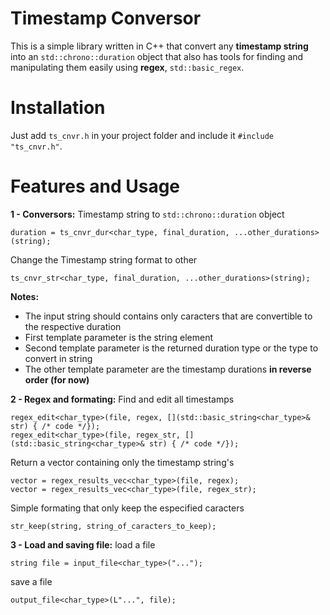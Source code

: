 # Timestamp Conversor

This is a simple library written in C++ that convert any **timestamp string** into an ```std::chrono::duration``` object that also has tools for finding and manipulating them easily using **regex**, ```std::basic_regex```.

# Installation
Just add ```ts_cnvr.h``` in your project folder and include it ```#include "ts_cnvr.h"```.

# Features and Usage

**1 - Conversors:**
Timestamp string to ```std::chrono::duration``` object
```
duration = ts_cnvr_dur<char_type, final_duration, ...other_durations>(string);
```
Change the Timestamp string format to other
```
ts_cnvr_str<char_type, final_duration, ...other_durations>(string);
```

**Notes:**
- The input string should contains only caracters that are convertible to the respective duration
- First template parameter is the string element
- Second template parameter is the returned duration type or the type to convert in string
- The other template parameter are the timestamp durations **in reverse order (for now)** 

**2 - Regex and formating:**
Find and edit all timestamps
```
regex_edit<char_type>(file, regex, [](std::basic_string<char_type>& str) { /* code */});
regex_edit<char_type>(file, regex_str, [](std::basic_string<char_type>& str) { /* code */});
```
Return a vector containing only the timestamp string's
```
vector = regex_results_vec<char_type>(file, regex);
vector = regex_results_vec<char_type>(file, regex_str);
```
Simple formating that only keep the especified caracters
```
str_keep(string, string_of_caracters_to_keep);
```

**3 - Load and saving file:**
load a file
```
string file = input_file<char_type>("...");
```
save a file
```
output_file<char_type>(L"...", file);
```
